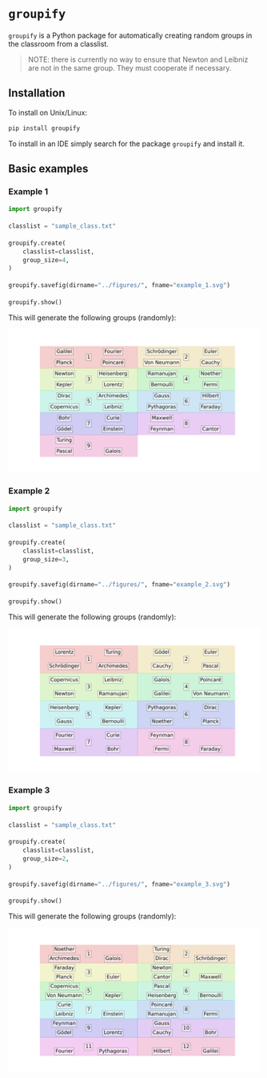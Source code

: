 # `groupify`
`groupify` is a Python package for automatically creating random groups in the classroom from a classlist. 

> NOTE: there is currently no way to ensure that Newton and Leibniz are not in the same group. They must cooperate if necessary.


## Installation

To install on Unix/Linux:

```bash
pip install groupify
```

To install in an IDE simply search for the package `groupify` and install it.

## Basic examples

### Example 1

```python
import groupify

classlist = "sample_class.txt"

groupify.create(
    classlist=classlist,
    group_size=4,
)

groupify.savefig(dirname="../figures/", fname="example_1.svg")

groupify.show()

```

This will generate the following groups (randomly):

![example 1](https://raw.githubusercontent.com/reneaas/groupify/refs/heads/main/examples/figures/example_1.svg)


### Example 2

```python
import groupify

classlist = "sample_class.txt"

groupify.create(
    classlist=classlist,
    group_size=3,
)

groupify.savefig(dirname="../figures/", fname="example_2.svg")

groupify.show()
```

This will generate the following groups (randomly):

![example 2](https://raw.githubusercontent.com/reneaas/groupify/refs/heads/main/examples/figures/example_2.svg)



### Example 3

```python
import groupify

classlist = "sample_class.txt"

groupify.create(
    classlist=classlist,
    group_size=2,
)

groupify.savefig(dirname="../figures/", fname="example_3.svg")

groupify.show()

```

This will generate the following groups (randomly):

![example 3](https://raw.githubusercontent.com/reneaas/groupify/refs/heads/main/examples/figures/example_3.svg)

